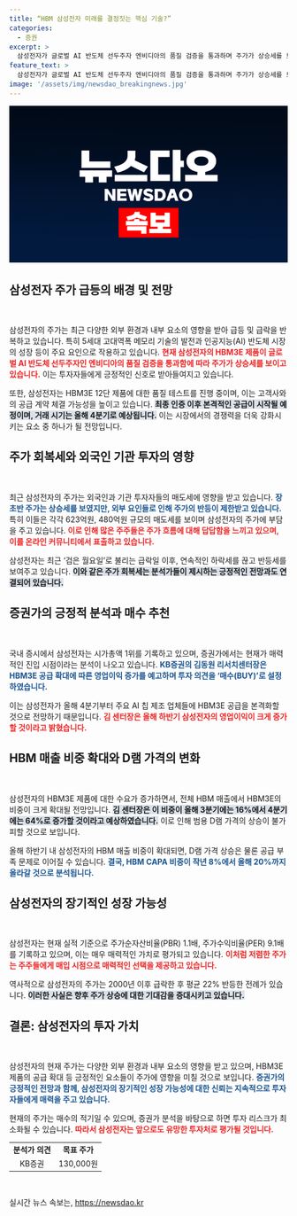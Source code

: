 ```yaml
---
title: “HBM 삼성전자 미래를 결정짓는 핵심 기술?”
categories:
  - 증권
excerpt: >
  삼성전자가 글로벌 AI 반도체 선두주자 엔비디아의 품질 검증을 통과하며 주가가 상승세를 보이고 있다. HBM3E 제품 공급 기대감과 애널리스트의 긍정적인 전망은 투자자들의 관심을 집중시키고 있다.
feature_text: >
  삼성전자가 글로벌 AI 반도체 선두주자 엔비디아의 품질 검증을 통과하며 주가가 상승세를 보이고 있다. HBM3E 제품 공급 기대감과 애널리스트의 긍정적인 전망은 투자자들의 관심을 집중시키고 있다.
image: '/assets/img/newsdao_breakingnews.jpg'
---
```


<p><img src="/assets/img/newsdao_breakingnews.jpg" alt="firstkoreanews 속보" /></p>

<h2 data-ke-size="size26">삼성전자 주가 급등의 배경 및 전망</h2>

<p data-ke-size="size16">&nbsp;</p>

<p>삼성전자의 주가는 최근 다양한 외부 환경과 내부 요소의 영향을 받아 급등 및 급락을 반복하고 있습니다. 특히 5세대 고대역폭 메모리 기술의 발전과 인공지능(AI) 반도체 시장의 성장 등이 주요 요인으로 작용하고 있습니다. <b><span style="color: #ee2323;">현재 삼성전자의 HBM3E 제품이 글로벌 AI 반도체 선두주자인 엔비디아의 품질 검증을 통과함에 따라 주가가 상승세를 보이고 있습니다.</span></b> 이는 투자자들에게 긍정적인 신호로 받아들여지고 있습니다.</p>

<p>또한, 삼성전자는 HBM3E 12단 제품에 대한 품질 테스트를 진행 중이며, 이는 고객사와의 공급 계약 체결 가능성을 높이고 있습니다. <b><span style="background-color: #21538527;">최종 인증 이후 본격적인 공급이 시작될 예정이며, 거래 시기는 올해 4분기로 예상됩니다.</span></b> 이는 시장에서의 경쟁력을 더욱 강화시키는 요소 중 하나가 될 전망입니다.</p>

<h2 data-ke-size="size26">주가 회복세와 외국인 기관 투자의 영향</h2>

<p data-ke-size="size16">&nbsp;</p>

<p>최근 삼성전자의 주가는 외국인과 기관 투자자들의 매도세에 영향을 받고 있습니다. <b><span style="color: #1a5490;">장 초반 주가는 상승세를 보였지만, 외부 요인들로 인해 주가의 반등이 제한받고 있습니다.</span></b> 특히 이들은 각각 623억원, 480억원 규모의 매도세를 보이며 삼성전자의 주가에 부담을 주고 있습니다. <b><span style="color: #ee2323;">이로 인해 많은 주주들은 주가 흐름에 대해 답답함을 느끼고 있으며, 이를 온라인 커뮤니티에서 표출하고 있습니다.</span></b></p>

<p>삼성전자는 최근 ‘검은 월요일’로 불리는 급락일 이후, 연속적인 하락세를 끊고 반등세를 보여주고 있습니다. <b><span style="background-color: #21538527;">이와 같은 주가 회복세는 분석가들이 제시하는 긍정적인 전망과도 연결되어 있습니다.</span></b> </p>

<h2 data-ke-size="size26">증권가의 긍정적 분석과 매수 추천</h2>

<p data-ke-size="size16">&nbsp;</p>

<p>국내 증시에서 삼성전자는 시가총액 1위를 기록하고 있으며, 증권가에서는 현재가 매력적인 진입 시점이라는 분석이 나오고 있습니다. <b><span style="color: #1a5490;">KB증권의 김동원 리서치센터장은 HBM3E 공급 확대에 따른 영업이익 증가를 예고하며 투자 의견을 ‘매수(BUY)’로 설정하였습니다.</span></b> </p>

<p>이는 삼성전자가 올해 4분기부터 주요 AI 칩 제조 업체들에 HBM3E 공급을 본격화할 것으로 전망하기 때문입니다. <b><span style="color: #ee2323;">김 센터장은 올해 하반기 삼성전자의 영업이익이 크게 증가할 것이라고 밝혔습니다.</span></b></p>

<h2 data-ke-size="size26">HBM 매출 비중 확대와 D램 가격의 변화</h2>

<p data-ke-size="size16">&nbsp;</p>

<p>삼성전자의 HBM3E 제품에 대한 수요가 증가하면서, 전체 HBM 매출에서 HBM3E의 비중이 크게 확대될 전망입니다. <b><span style="background-color: #21538527;">김 센터장은 이 비중이 올해 3분기에는 16%에서 4분기에는 64%로 증가할 것이라고 예상하였습니다.</span></b> 이로 인해 범용 D램 가격의 상승이 불가피할 것으로 보입니다.</p>

<p>올해 하반기 내 삼성전자의 HBM 매출 비중이 확대되면, D램 가격 상승은 물론 공급 부족 문제로 이어질 수 있습니다. <b><span style="color: #1a5490;">결국, HBM CAPA 비중이 작년 8%에서 올해 20%까지 올라갈 것으로 분석됩니다.</span></b></p>

<h2 data-ke-size="size26">삼성전자의 장기적인 성장 가능성</h2>

<p data-ke-size="size16">&nbsp;</p>

<p>삼성전자는 현재 실적 기준으로 주가순자산비율(PBR) 1.1배, 주가수익비율(PER) 9.1배를 기록하고 있으며, 이는 매우 매력적인 가치로 평가되고 있습니다. <b><span style="color: #ee2323;">이처럼 저렴한 주가는 주주들에게 매입 시점으로 매력적인 선택을 제공하고 있습니다.</span></b> </p>

<p>역사적으로 삼성전자의 주가는 2000년 이후 급락한 후 평균 22% 반등한 전례가 있습니다. <b><span style="background-color: #21538527;">이러한 사실은 향후 주가 상승에 대한 기대감을 증대시키고 있습니다.</span></b></p>

<h2 data-ke-size="size26">결론: 삼성전자의 투자 가치</h2>

<p data-ke-size="size16">&nbsp;</p>

<p>삼성전자의 현재 주가는 다양한 외부 환경과 내부 요소의 영향을 받고 있으며, HBM3E 제품의 공급 확대 등 긍정적인 요소들이 주가에 영향을 미칠 것으로 보입니다. <b><span style="color: #1a5490;">증권가의 긍정적인 전망과 함께, 삼성전자의 장기적인 성장 가능성에 대한 신뢰는 지속적으로 투자자들에게 매력을 주고 있습니다.</span></b></p>

<p>현재의 주가는 매수의 적기일 수 있으며, 증권가 분석을 바탕으로 하면 투자 리스크가 최소화될 수 있습니다. <b><span style="color: #ee2323;">따라서 삼성전자는 앞으로도 유망한 투자처로 평가될 것입니다.</span></b> </p>

<table style="width: 100%;">
    <tbody>
        <tr>
            <td style="text-align: center; height: 17px;"><b>분석가 의견</b></td>
            <td style="text-align: center; height: 17px;"><b>목표 주가</b></td>
        </tr>
        <tr>
            <td style="text-align: center; height: 17px;">KB증권</td>
            <td style="text-align: center; height: 17px;">130,000원</td>
        </tr>
    </tbody>
</table>

<p data-ke-size="size16">&nbsp;</p>
실시간 뉴스 속보는, <a href="https://newsdao.kr" rel="dofollow">https://newsdao.kr</a>


